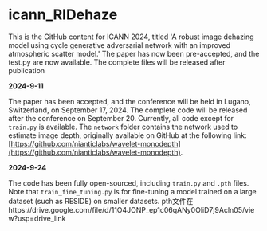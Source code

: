 # icann_RIDehaze

This is the GitHub content for ICANN 2024, titled 'A robust image dehazing model using cycle generative adversarial network with an improved atmospheric scatter model.'
The paper has now been pre-accepted, and the test.py are now available. The complete files will be released after publication

**************2024-9-11**************

The paper has been accepted, and the conference will be held in Lugano, Switzerland, on September 17, 2024. The complete code will be released after the conference on September 20. Currently, all code except for `train.py` is available.
The `network` folder contains the network used to estimate image depth, originally available on GitHub at the following link: [https://github.com/nianticlabs/wavelet-monodepth](https://github.com/nianticlabs/wavelet-monodepth).

**************2024-9-24**************

The code has been fully open-sourced, including `train.py` and `.pth` files. Note that `train_fine_tuning.py` is for fine-tuning a model trained on a large dataset (such as RESIDE) on smaller datasets.
pth文件在https://drive.google.com/file/d/11O4JONP_ep1c06qANy0OliD7j9Acln05/view?usp=drive_link

